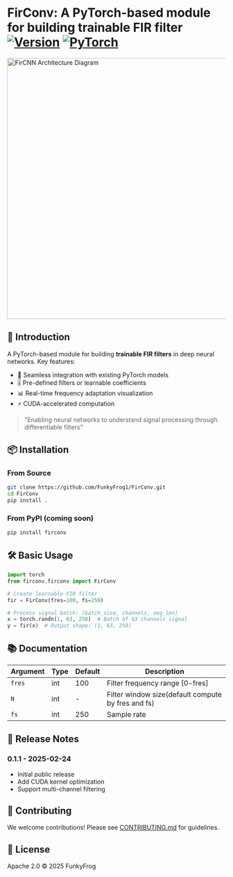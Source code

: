 # FirConv: A PyTorch-based module for building trainable FIR filter  [![Version](https://img.shields.io/badge/version-0.1.1-red.svg)](https://semver.org) [![PyTorch](https://img.shields.io/badge/PyTorch-%3E%3D1.8.0-orange)](https://pytorch.org)

<img src="https://github.com/user-attachments/assets/923837e9-8192-466f-8985-6cdcd030f03a" width="600" alt="FirCNN Architecture Diagram">

## 🚀 Introduction
A PyTorch-based module for building **trainable FIR filters** in deep neural networks. Key features:

- 🔧 Seamless integration with existing PyTorch models
- 🎚️ Pre-defined filters or learnable coefficients
- 📊 Real-time frequency adaptation visualization
- ⚡ CUDA-accelerated computation

> "Enabling neural networks to understand signal processing through differentiable filters"

## 📦 Installation

### From Source
```bash
git clone https://github.com/FunkyFrog1/FirConv.git
cd FirConv
pip install .
```

### From PyPI (coming soon)
```bash
pip install firconv
```

## 🛠️ Basic Usage
```python
import torch
from firconv.firconv import FirConv

# Create learnable FIR filter
fir = FirConv(fres=100, fs=250)

# Process signal batch: (batch_size, channels, seq_len)
x = torch.randn(1, 63, 250)  # Batch of 63 channels signal
y = fir(x)  # Output shape: (1, 63, 250)
```

## 📚 Documentation
| Argument    | Type    | Default | Description                                         |
|-------------|---------|---------|-----------------------------------------------------|
| `fres`      | int     | 100     | Filter frequency range [0-fres]                     |
| `N`         | int     | -       | Filter window size(default compute by fres and fs)  |
| `fs`        | int     | 250     | Sample rate                                         |

## 📅 Release Notes
### 0.1.1 - 2025-02-24
- Initial public release
- Add CUDA kernel optimization
- Support multi-channel filtering

## 🤝 Contributing
We welcome contributions! Please see [CONTRIBUTING.md](docs/CONTRIBUTING.md) for guidelines.

## 📜 License
Apache 2.0 © 2025 FunkyFrog

